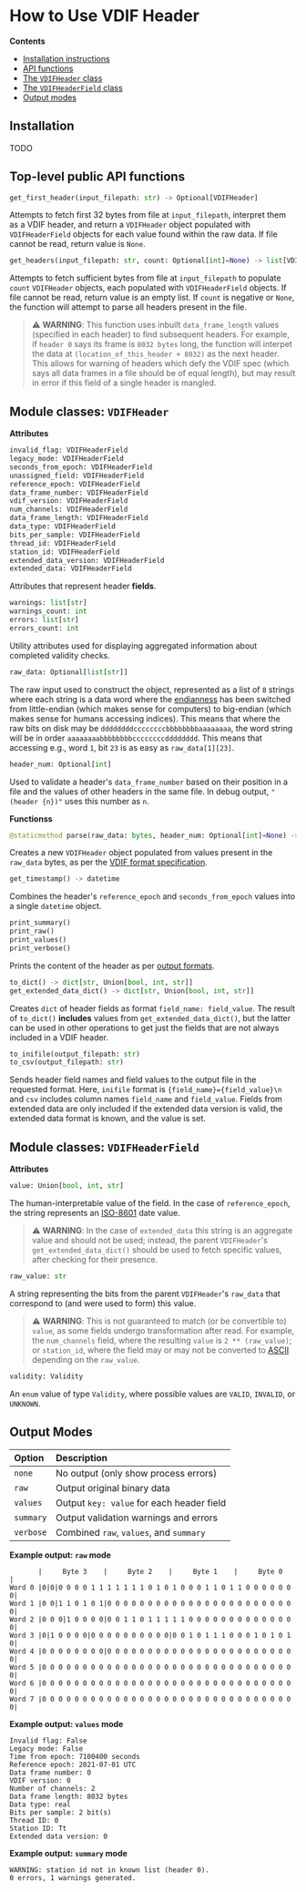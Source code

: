 # How to Use VDIF Header

**Contents**

* [Installation instructions](#installation)
* [API functions](#api_functions)
* [The `VDIFHeader` class](#vdifheader)
* [The `VDIFHeaderField` class](#vdifheaderfield)
* [Output modes](#output_modes)

<a name="installation"></a>
## Installation

TODO

<a name="api_functions"></a>
## **Top-level public API functions**

```python
get_first_header(input_filepath: str) -> Optional[VDIFHeader]
```

Attempts to fetch first 32 bytes from file at `input_filepath`, interpret them as a VDIF header, and return a `VDIFHeader` object populated with `VDIFHeaderField` objects for each value found within the raw data. If file cannot be read, return value is `None`.

```python
get_headers(input_filepath: str, count: Optional[int]=None) -> list[VDIFHeader]
```

Attempts to fetch sufficient bytes from file at `input_filepath` to populate `count` `VDIFHeader` objects, each populated with `VDIFHeaderField` objects. If file cannot be read, return value is an empty list. If `count` is negative or `None`, the function will attempt to parse all headers present in the file.

> :warning: **WARNING**: This function uses inbuilt `data_frame_length` values (specified in each header) to find subsequent headers. For example, if `header 0` says its frame is `8032 bytes` long, the function will interpet the data at `(location_of_this_header + 8032)` as the next header. This allows for warning of headers which defy the VDIF spec (which says all data frames in a file should be of equal length), but may result in error if this field of a single header is mangled.

<a name="vdifheader"></a>
## **Module classes: `VDIFHeader`**

**Attributes**

```python
invalid_flag: VDIFHeaderField
legacy_mode: VDIFHeaderField
seconds_from_epoch: VDIFHeaderField
unassigned_field: VDIFHeaderField
reference_epoch: VDIFHeaderField
data_frame_number: VDIFHeaderField
vdif_version: VDIFHeaderField
num_channels: VDIFHeaderField
data_frame_length: VDIFHeaderField
data_type: VDIFHeaderField
bits_per_sample: VDIFHeaderField
thread_id: VDIFHeaderField
station_id: VDIFHeaderField
extended_data_version: VDIFHeaderField
extended_data: VDIFHeaderField
```

Attributes that represent header **fields**.

```python
warnings: list[str]
warnings_count: int
errors: list[str]
errors_count: int
```

Utility attributes used for displaying aggregated information about completed validity checks.

```python
raw_data: Optional[list[str]]
```

The raw input used to construct the object, represented as a list of `8` strings where each string is a data word where the [endianness](https://en.wikipedia.org/wiki/Endianness) has been switched from little-endian (which makes sense for computers) to big-endian (which makes sense for humans accessing indices). This means that where the raw bits on disk may be `ddddddddccccccccbbbbbbbbaaaaaaaa`, the word string will be in order `aaaaaaaabbbbbbbbccccccccdddddddd`. This means that accessing e.g., word `1`, bit `23` is as easy as `raw_data[1][23]`.

```python
header_num: Optional[int]
```

Used to validate a header's `data_frame_number` based on their position in a file and the values of other headers in the same file. In debug output, `"(header {n})"` uses this number as `n`.

**Functionss**

```python
@staticmethod parse(raw_data: bytes, header_num: Optional[int]=None) -> VDIFHeader
```

Creates a new `VDIFHeader` object populated from values present in the `raw_data` bytes, as per the [VDIF format specification](https://vlbi.org/wp-content/uploads/2019/03/VDIF_specification_Release_1.1.1.pdf).

```python
get_timestamp() -> datetime
```

Combines the header's `reference_epoch` and `seconds_from_epoch` values into a single `datetime` object.

```python
print_summary()
print_raw()
print_values()
print_verbose()
```

Prints the content of the header as per [output formats](/output_formats).

```python
to_dict() -> dict[str, Union[bool, int, str]]
get_extended_data_dict() -> dict[str, Union[bool, int, str]]
```

Creates `dict` of header fields as format `field_name: field_value`. The result of `to_dict()` **includes** values from `get_extended_data_dict()`, but the latter can be used in other operations to get just the fields that are not always included in a VDIF header.

```python
to_inifile(output_filepath: str)
to_csv(output_filepath: str)
```

Sends header field names and field values to the output file in the requested format. Here, `inifile` format is `{field_name}={field_value}\n` and `csv` includes column names `field_name` and `field_value`. Fields from extended data are only included if the extended data version is valid, the extended data format is known, and the value is set.

<a name="vdifheaderfield"></a>
## **Module classes: `VDIFHeaderField`**

**Attributes**

```python
value: Union[bool, int, str]
```

The human-interpretable value of the field. In the case of `reference_epoch`, the string represents an [ISO-8601](https://en.wikipedia.org/wiki/ISO_8601) date value. 

> :warning: **WARNING**: In the case of `extended_data` this string is an aggregate value and should not be used; instead, the parent `VDIFHeader`'s `get_extended_data_dict()` should be used to fetch specific values, after checking for their presence.

```python
raw_value: str
```

A string representing the bits from the parent `VDIFHeader`'s `raw_data` that correspond to (and were used to form) this value. 

> :warning: **WARNING**: This is not guaranteed to match (or be convertible to) `value`, as some fields undergo transformation after read. For example, the `num_channels` field, where the resulting `value` is `2 ** (raw_value)`; or `station_id`, where the field may or may not be converted to [ASCII](https://en.wikipedia.org/wiki/ASCII) depending on the `raw_value`.

```python
validity: Validity
```

An `enum` value of type `Validity`, where possible values are `VALID`, `INVALID`, or `UNKNOWN`.

<a name="output_modes"></a>
## Output Modes

| Option | Description |
|:---|:---|
| `none` | No output (only show process errors) |
| `raw` | Output original binary data |
| `values` | Output `key: value` for each header field |
| `summary` | Output validation warnings and errors |
| `verbose` | Combined `raw`, `values`, and `summary` |

**Example output: `raw` mode**

```
       |     Byte 3    |     Byte 2    |     Byte 1    |     Byte 0    |
Word 0 |0|0|0 0 0 0 1 1 1 1 1 1 1 0 1 0 1 0 0 0 1 1 0 1 1 0 0 0 0 0 0 0|
Word 1 |0 0|1 1 0 1 0 1|0 0 0 0 0 0 0 0 0 0 0 0 0 0 0 0 0 0 0 0 0 0 0 0|
Word 2 |0 0 0|1 0 0 0 0|0 0 1 1 0 1 1 1 1 1 0 0 0 0 0 0 0 0 0 0 0 0 0 0|
Word 3 |0|1 0 0 0 0|0 0 0 0 0 0 0 0 0 0|0 0 1 0 1 1 1 0 0 0 1 0 1 0 1 0|
Word 4 |0 0 0 0 0 0 0 0|0 0 0 0 0 0 0 0 0 0 0 0 0 0 0 0 0 0 0 0 0 0 0 0|
Word 5 |0 0 0 0 0 0 0 0 0 0 0 0 0 0 0 0 0 0 0 0 0 0 0 0 0 0 0 0 0 0 0 0|
Word 6 |0 0 0 0 0 0 0 0 0 0 0 0 0 0 0 0 0 0 0 0 0 0 0 0 0 0 0 0 0 0 0 0|
Word 7 |0 0 0 0 0 0 0 0 0 0 0 0 0 0 0 0 0 0 0 0 0 0 0 0 0 0 0 0 0 0 0 0|
```

**Example output: `values` mode**

```
Invalid flag: False
Legacy mode: False
Time from epoch: 7100400 seconds
Reference epoch: 2021-07-01 UTC
Data frame number: 0
VDIF version: 0
Number of channels: 2
Data frame length: 8032 bytes
Data type: real
Bits per sample: 2 bit(s)
Thread ID: 0
Station ID: Tt
Extended data version: 0
```

**Example output: `summary` mode**

```
WARNING: station id not in known list (header 0).
0 errors, 1 warnings generated.
```
